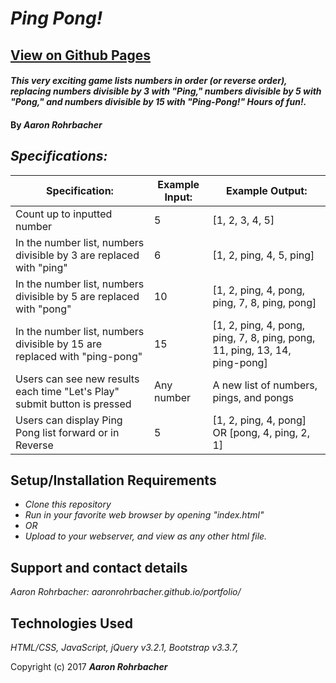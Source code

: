 # _Ping Pong!_
## [View on Github Pages](https://aaronrohrbacher.github.io/PingPong/)

#### _This very exciting game lists numbers in order (or reverse order), replacing numbers divisible by 3 with "Ping," numbers divisible by 5 with "Pong," and numbers divisible by 15 with "Ping-Pong!" Hours of fun!._

#### By _**Aaron Rohrbacher**_

## _Specifications:_

| Specification:                                                            | Example Input: | Example Output:                                                            |
|---------------------------------------------------------------------------|----------------|----------------------------------------------------------------------------|
| Count up to inputted number                                               | 5              | [1, 2, 3, 4, 5]                                                            |
| In the number list, numbers divisible by 3 are replaced with "ping"       | 6              | [1, 2, ping, 4, 5, ping]                                                   |
| In the number list, numbers divisible by 5 are replaced with "pong"       | 10             | [1, 2, ping, 4, pong, ping, 7, 8, ping, pong]                              |
| In the number list, numbers divisible by 15 are replaced with "ping-pong" | 15             | [1, 2, ping, 4, pong, ping, 7, 8, ping, pong, 11, ping, 13, 14, ping-pong] |
|Users can see new results each time "Let's Play" submit button is pressed |Any number |A new list of numbers, pings, and pongs |
|Users can display Ping Pong list forward or in Reverse |5 | [1, 2, ping, 4, pong] OR [pong, 4, ping, 2, 1] |

## Setup/Installation Requirements

* _Clone this repository_
* _Run in your favorite web browser by opening "index.html"_
* _OR_
* _Upload to your webserver, and view as any other html file._


## Support and contact details

_Aaron Rohrbacher: aaronrohrbacher.github.io/portfolio/_

## Technologies Used

_HTML/CSS, JavaScript, jQuery v3.2.1, Bootstrap v3.3.7,_

Copyright (c) 2017 **_Aaron Rohrbacher_**
